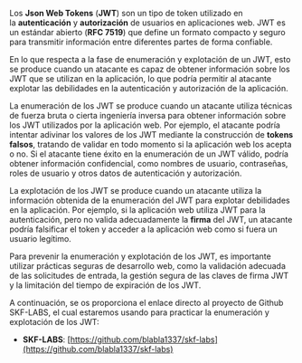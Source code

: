 Los **Json Web Tokens** (**JWT**) son un tipo de token utilizado en la **autenticación** y **autorización** de usuarios en aplicaciones web. JWT es un estándar abierto (**RFC 7519**) que define un formato compacto y seguro para transmitir información entre diferentes partes de forma confiable.

En lo que respecta a la fase de enumeración y explotación de un JWT, esto se produce cuando un atacante es capaz de obtener información sobre los JWT que se utilizan en la aplicación, lo que podría permitir al atacante explotar las debilidades en la autenticación y autorización de la aplicación.

La enumeración de los JWT se produce cuando un atacante utiliza técnicas de fuerza bruta o cierta ingeniería inversa para obtener información sobre los JWT utilizados por la aplicación web. Por ejemplo, el atacante podría intentar adivinar los valores de los JWT mediante la construcción de **tokens falsos**, tratando de validar en todo momento si la aplicación web los acepta o no. Si el atacante tiene éxito en la enumeración de un JWT válido, podría obtener información confidencial, como nombres de usuario, contraseñas, roles de usuario y otros datos de autenticación y autorización.

La explotación de los JWT se produce cuando un atacante utiliza la información obtenida de la enumeración del JWT para explotar debilidades en la aplicación. Por ejemplo, si la aplicación web utiliza JWT para la autenticación, pero no valida adecuadamente la **firma** del JWT, un atacante podría falsificar el token y acceder a la aplicación web como si fuera un usuario legítimo.

Para prevenir la enumeración y explotación de los JWT, es importante utilizar prácticas seguras de desarrollo web, como la validación adecuada de las solicitudes de entrada, la gestión segura de las claves de firma JWT y la limitación del tiempo de expiración de los JWT.

A continuación, se os proporciona el enlace directo al proyecto de Github SKF-LABS, el cual estaremos usando para practicar la enumeración y explotación de los JWT:

- **SKF-LABS**: [https://github.com/blabla1337/skf-labs](https://github.com/blabla1337/skf-labs)